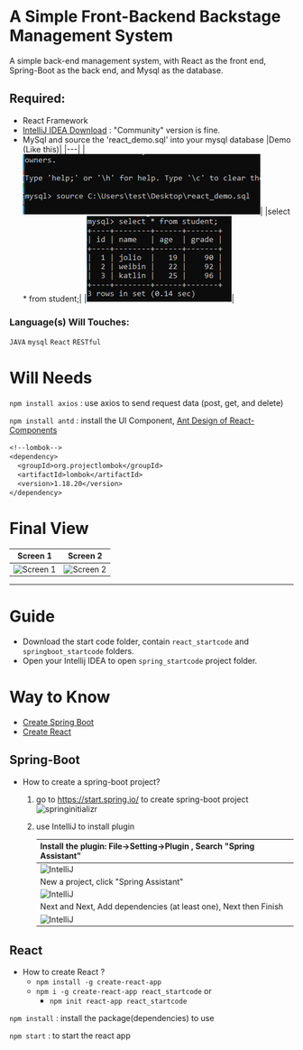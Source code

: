 # A Simple Front-Backend Backstage Management System
A simple back-end management system, with React as the front end, Spring-Boot as the back end, and Mysql as the database.

## Required:
- React Framework
- [IntelliJ IDEA Download](https://www.jetbrains.com/idea/download/#section=windows) : "Community" version is fine.
- MySql and source the 'react_demo.sql' into your mysql database
  |Demo (Like this)|
  |---|
  |![Demo](https://github.com/err03/springboot-react-mysql_management/blob/main/imgToShow/source_sql_demo.png "Source Demo")|
  |select * from student;|
  |<img src="https://github.com/err03/springboot-react-mysql_management/blob/main/imgToShow/select_fromStudent.png" alt="select student">|

### Language(s) Will Touches:
`JAVA`
`mysql`
`React`
`RESTful`


# Will Needs
```npm install axios``` :  use axios to send request data (post, get, and delete)

```npm install antd``` : install the UI Component, [Ant Design of React-Components](https://ant.design/components "Antd design")

```
<!--lombok-->
<dependency>
  <groupId>org.projectlombok</groupId>
  <artifactId>lombok</artifactId>
  <version>1.18.20</version>
</dependency>
```

# Final View
Screen 1|Screen 2|
---|---|
<img src="https://github.com/err03/springboot-react-mysql_management/blob/main/imgToShow/sc1.png" alt="Screen 1" height="280" width="880">|<img src="https://github.com/err03/springboot-react-mysql_management/blob/main/imgToShow/sc2.png" alt="Screen 2" height="280" width="880"> |

---
# Guide
- Download the start code folder, contain `react_startcode` and `springboot_startcode` folders. 
- Open your Intellij IDEA to open `spring_startcode` project folder.

# Way to Know 
- [Create Spring Boot](#Spring-Boot) <br>
- [Create React](#React)

## Spring-Boot
- How to create a spring-boot project?
  1. go to https://start.spring.io/ to create spring-boot project <br>
    ![springinitializr](https://github.com/err03/springboot-react-mysql_management/blob/main/imgToShow/springinitializr.png "spring")
  2. use IntelliJ to install plugin
 
      |Install the plugin: File->Setting->Plugin , Search "Spring Assistant" |
      |---|
      |![IntelliJ](https://github.com/err03/springboot-react-mysql_management/blob/main/imgToShow/intellij-plugin.png "spring")|
      |New a project, click "Spring Assistant"|
      |![IntelliJ](https://github.com/err03/springboot-react-mysql_management/blob/main/imgToShow/intellij-springboot.png "spring")|
      |Next and Next, Add dependencies (at least one), Next then Finish|
      |![IntelliJ](https://github.com/err03/springboot-react-mysql_management/blob/main/imgToShow/intellij-springboot-1.png "spring")|

## React
- How to create React ?
  - ```npm install -g create-react-app```
  - ```npm i -g create-react-app react_startcode``` or
    - ```npm init react-app react_startcode```
  
```npm install``` : install the package(dependencies) to use

```npm start``` : to start the react app

